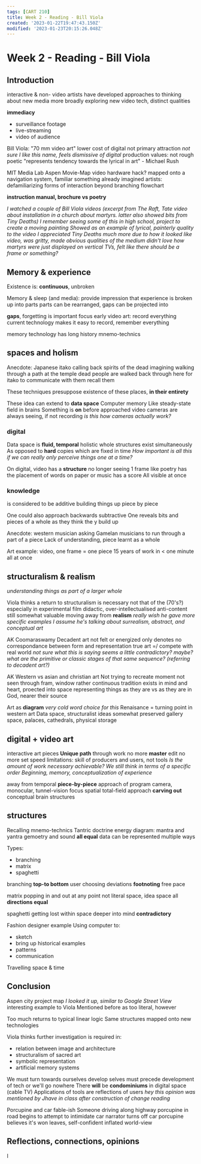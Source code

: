 ```yaml
---
tags: [CART 210]
title: Week 2 - Reading - Bill Viola
created: '2023-01-22T19:47:43.150Z'
modified: '2023-01-23T20:15:26.048Z'
---
```


# Week 2 - Reading - Bill Viola

## Introduction

interactive & non- video artists have developed approaches to thinking about new media more broadly
exploring new video tech, distinct qualities

**immediacy**
- surveillance footage
- live-streaming 
- video of audience

Bill Viola:
"70 mm video art"
lower cost of digital not primary attraction
*not sure I like this name, feels dismissive of digital*
production values: not rough
poetic
"represents tendency towards the lyrical in art" - Michael Rush

MIT Media Lab Aspen Movie-Map
video hardware hack?
mapped onto a navigation system, familiar
something already imagined
artists: defamiliarizing forms of interaction
beyond branching flowchart

**instruction manual, brochure vs poetry**

*I watched a couple of Bill Viola videos
(excerpt from The Raft, Tate video about installation in a church about martyrs. latter also showed bits from Tiny Deaths)
I remember seeing some of this in high school, project to create a moving painting
Showed as an example of lyrical, painterly quality to the video
I appreciated Tiny Deaths much more due to how it looked like video, was gritty, made obvious qualities of the medium
didn't love how martyrs were just displayed on vertical TVs, felt like there should be a frame or something?*

## Memory & experience

Existence is:
**continuous**, unbroken

Memory & sleep (and media):
provide impression that experience is broken up into parts
parts can be rearranged,
gaps can be projected into

**gaps**, forgetting is important
focus
early video art: record everything
current technology makes it easy to record, remember everything

memory technology has long history
mnemo-technics

## spaces and holism

Anecdote:
Japanese itako calling back spirits of the dead
imagining walking through a path at the temple
dead people are walked back through here for itako to communicate with them
recall them

These techniques presuppose existence of these places, **in their entirety**

These idea can extend to **data space**
Computer memory
Like steady-state field in brains
Something is **on** before approached
video cameras are always seeing, if not recording
*is this how cameras actually work?*

### digital

Data space is **fluid, temporal**
holistic
whole structures exist simultaneously
As opposed to **hard** copies
which are fixed in time
*How important is all this if we can really only perceive things one at a time?*

On digital, video has a **structure**
no longer seeing 1 frame
like poetry has the placement of words on paper
or music has a score
All visible at once

### knowledge
is considered to be additive
building things up piece by piece

One could also approach backwards
subtractive
One reveals bits and pieces of a whole
as they think the y build up

Anecdote:
western musician asking Gamelan musicians to run through a part of a piece
Lack of understanding, piece learnt as a whole

Art example:
video, one frame = one piece
15 years of work in < one minute
all at once

## structuralism & realism
*understanding things as part of a larger whole*

Viola thinks a return to structuralism is necessary
not that of the (70's?)
especially in experimental film
didactic, over-intellectualised
anti-content still somewhat valuable
moving away from **realism**
*really wish he gave more specific examples
I assume he's talking about surrealism, abstract, and conceptual art*

AK Coomaraswamy
Decadent art
not felt or energized
only denotes
no correspondance between form and representation
true art =/ compete with real world
*not sure what this is saying
seems a little contradictory? maybe?
what are the primitive or classic stages of that same sequence? (referring to decadent art?)*

AK
Western vs asian and christian art
Not trying to recreate moment
not seen through fram, window
rather continuous tradition
exists in mind and heart, proected into space
representing things as they are vs as they are in God, nearer their source

Art as **diagram**
*very cold word choice for this*
Renaisance = turning point in western art
Data space, structuralist ideas somewhat preserved
gallery space, palaces, cathedrals, physical storage

## digital + video art

interactive art pieces
**Unique path** through work
no more **master** edit
no more set speed
limitations: skill of producers and users, not tools
*Is the amount of work necessary achievable?
We still think in terms of a specific order
Beginning, memory, conceptualization of experience*

away from temporal **piece-by-piece** approach of program
camera, monocular, tunnel-vision focus
spatial
total-field approach
**carving out**
conceptual brain structures

## structures 

Recalling mnemo-technics
Tantric doctrine
energy diagram:
mantra and yantra
gemoetry and sound
**all equal**
data can be represented multiple ways

Types:
- branching
- matrix
- spaghetti

branching
**top-to bottom**
user choosing deviations
**footnoting**
free pace

matrix
popping in and out at any point
not literal space, idea space
all **directions equal**

spaghetti
getting lost within space
deeper into mind
**contradictory**

Fashion designer example
Using computer to:
- sketch
- bring up historical examples
- patterns
- communication

Travelling space & time

## Conclusion

Aspen city project map
*I looked it up, similar to Google Street View*
interesting example to Viola
Mentioned before as too literal, however

Too much returns to typical linear logic
Same structures mapped onto new technologies

Viola thinks further investigation is required in:
- relation between image and architecture
- structuralism of sacred art
- symbolic representation
- artificial memory systems

We must turn towards ourselves
develop selves
must precede development of tech
or we'll go nowhere
There **will** be **condominiums** in digital space
(cable TV)
Applications of tools are reflections of users
*hey this opinion was mentioned by Jhave in class after construction of change reading*

Porcupine and car fable-ish
Someone driving along highway
porcupine in road
begins to attempt to intimidate car
narrator turns off car
porcupine believes it's won
leaves, self-confident
inflated world-view

## Reflections, connections, opinions

I 

